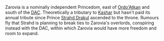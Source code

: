 Zarovia is a nominally independent Princedom, east of [Ordo'Atkan](../Ordo'Atkan/index.md) and south of the [DAC](../Dracean%20Intercoastal%20Republic/index.md). Theoretically a tributary to [Kashar](../Kashar/index.md) but hasn't paid its annual tribute since Prince [Strahd Drakul](../../People/Vampires/Strahd%20Drakul.md) ascended to the throne. Rumours fly that Strahd is planning to break ties to Zarovia's overlords, conspiring instead with the DAC, within which Zarovia would have more freedom and room to expand.